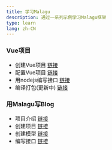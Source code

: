 ```yaml
---
title: 学习Malagu
description: 通过一系列示例学习Malagu框架
type: learn
lang: zh-CN
---
```


### Vue项目
- 创建Vue项目 [链接](learn/vue.md)
- 配置Vue项目 [链接](learn/config-vue.md)
- 用nodejs编写接口 [链接](learn/node-api.md)
- 编译打包(更新中) [链接](learn/vue-build.md)

### 用Malagu写Blog
- 项目介绍 [链接](learn/blog-intro.md)
- 创建项目 [链接](learn/blog-create-project.md)
- 创建模型 [链接](learn/blog-create-model.md)
- 编写接口 [链接](learn/blog-api.md)
